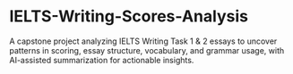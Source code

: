 # IELTS-Writing-Scores-Analysis
A capstone project analyzing IELTS Writing Task 1 & 2 essays to uncover patterns in scoring, essay structure, vocabulary, and grammar usage, with AI-assisted summarization for actionable insights.
